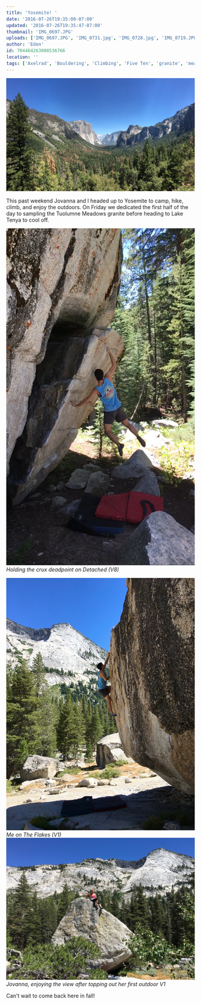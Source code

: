 ```yaml
---
title: 'Yosemite! '
date: '2016-07-26T19:35:00-07:00'
updated: '2016-07-26T19:35:47-07:00'
thumbnail: 'IMG_0697.JPG'
uploads: ['IMG_0697.JPG', 'IMG_0731.jpg', 'IMG_0728.jpg', 'IMG_0719.JPG']
author: 'Eden'
id: 704464263908536766
location: ''
tags: ['Axelrad', 'Bouldering', 'Climbing', 'Five Ten', 'granite', 'meadows', 'tuolumne', 'yosemite']
---
```


![image alt](uploads/IMG_0697.JPG)

This past weekend Jovanna and I headed up to Yosemite to camp, hike, climb, and enjoy the outdoors. On Friday we dedicated the first half of the day to sampling the Tuolumne Meadows granite before heading to Lake Tenya to cool off.

![image alt](uploads/IMG_0731.jpg)*Holding the crux deadpoint on Detached (V8)*

![image alt](uploads/IMG_0728.jpg)*Me on The Flakes (V1)*![image alt](uploads/IMG_0719.JPG)*Jovanna, enjoying the view after topping out her first outdoor V1*

Can't wait to come back here in fall!


